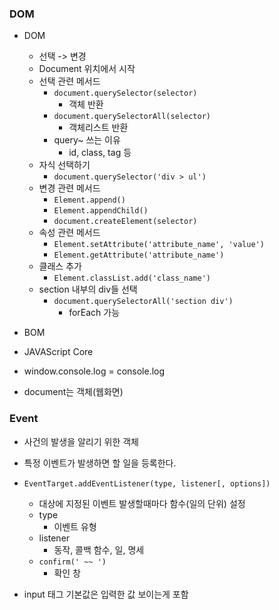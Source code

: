 ### DOM

- DOM
  - 선택 -> 변경
  - Document 위치에서 시작
  - 선택 관련 메서드
    - `document.querySelector(selector)`
      - 객체 반환
    - `document.querySelectorAll(selector)`
      - 객체리스트 반환
    - query~ 쓰는 이유
      - id, class, tag 등
  - 자식 선택하기
    - `document.querySelector('div > ul')`
  - 변경 관련 메서드
    - `Element.append()`
    - `Element.appendChild()`
    - `document.createElement(selector)`
  - 속성 관련 메서드
    - `Element.setAttribute('attribute_name', 'value')`
    - `Element.getAttribute('attribute_name')`
  - 클래스 추가
    - `Element.classList.add('class_name')`
  - section 내부의 div들 선택
    - `document.querySelectorAll('section div')`
      - forEach 가능

- BOM
- JAVAScript Core
- window.console.log = console.log
- document는 객체(웹화면)





### Event

- 사건의 발생을 알리기 위한 객체
- 특정 이벤트가 발생하면 할 일을 등록한다.
- `EventTarget.addEventListener(type, listener[, options])`
  - 대상에 지정된 이벤트 발생할때마다 함수(일의 단위) 설정
  - type
    - 이벤트 유형
  - listener
    - 동작, 콜백 함수, 일, 명세
  - `confirm(' ~~ ')`
    - 확인 창

- input 태그 기본값은 입력한 값 보이는게 포함